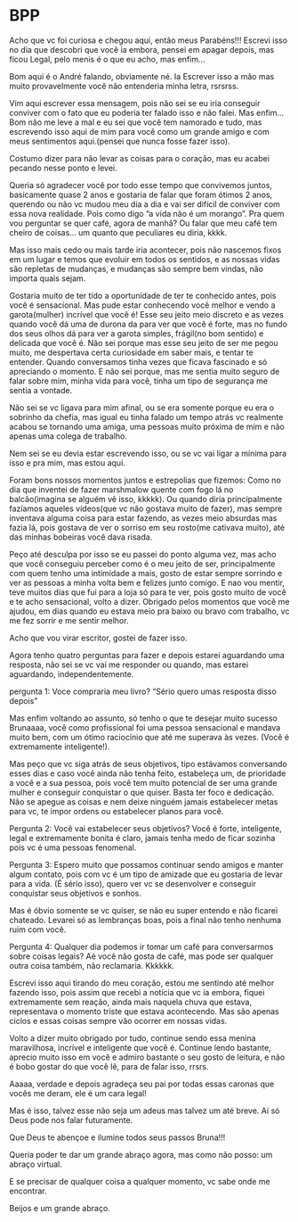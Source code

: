 # BPP
Acho que vc foi curiosa e chegou aqui, então meus Parabéns!!!
Escrevi isso no dia que descobri que você ia embora, pensei em apagar depois, mas ficou Legal, pelo menis é o que eu acho, mas enfim...

Bom aqui é o André falando, obviamente né. Ia Escrever isso a mão mas muito provavelmente você não entenderia minha letra, rsrsrss.

Vim aqui escrever essa mensagem, pois não sei se eu iria conseguir conviver com o fato que eu poderia ter falado isso e não falei.
Mas enfim… Bom não me leve a mal e eu sei que você tem namorado e tudo, mas escrevendo isso aqui de mim para você como um grande amigo e com meus sentimentos aqui.(pensei que nunca fosse fazer isso).

Costumo dizer para não levar as coisas para o coração, mas eu acabei pecando nesse ponto e levei. 

Queria só agradecer você por todo esse tempo que convivemos juntos, basicamente quase 2 anos e gostaria de falar que foram ótimos 2 anos, querendo ou não vc mudou meu dia a dia e vai ser difícil de conviver com essa nova realidade. 
Pois como digo ”a vida não é um morango”.
Pra quem vou perguntar se quer café, agora de manhã? Ou falar que meu café tem cheiro de coisas… um quanto que peculiares eu diria, kkkk.

Mas isso mais cedo ou mais tarde iria acontecer, pois não nascemos fixos em um lugar e temos que evoluir em todos os sentidos, e as nossas vidas são repletas de mudanças, e mudanças são sempre bem vindas, não importa quais sejam.

Gostaria muito de ter tido a oportunidade de ter te conhecido antes, pois você é sensacional.
Mas pude estar conhecendo você melhor e vendo a garota(mulher) incrível que você é! Esse seu jeito meio discreto e as vezes quando você dá uma de durona da para ver que você é forte, mas no fundo dos seus olhos dá para ver a garota simples, frágil(no bom sentido) e delicada que você é.
Não sei porque mas esse seu jeito de ser me pegou muito, me despertava certa curiosidade em saber mais, e tentar te entender. Quando conversamos tinha vezes que ficava fascinado e só apreciando o momento. E não sei porque, mas me sentia muito seguro de falar sobre mim, minha vida  para você, tinha um tipo de segurança me sentia a vontade.

Não sei se vc ligava para mim afinal, ou se era somente porque eu era o sobrinho da chefia, mas igual eu tinha falado um tempo atrás vc realmente acabou se tornando uma amiga, uma pessoas muito próxima de mim e não apenas uma colega de trabalho.

Nem sei se eu devia estar escrevendo isso, ou se vc vai ligar a mínima para isso e pra mim, mas estou aqui.

Foram bons nossos momentos juntos e estrepolias que fizemos: 
Como no dia que inventei de fazer marshmalow quente com fogo lá no balcão(imagina se alguém vê isso, kkkkk).
Ou quando diria principalmente fazíamos aqueles vídeos(que vc não gostava muito de fazer), mas sempre inventava alguma coisa para estar fazendo, as vezes meio absurdas mas fazia lá, pois gostava de ver o sorriso em seu rosto(me cativava muito), até das minhas bobeiras você dava risada.

Peço até desculpa por isso se eu passei do ponto alguma vez, mas acho que você conseguiu perceber como é o meu jeito de ser, principalmente com quem tenho uma intimidade a mais, gosto de estar sempre sorrindo e ver as pessoas a minha volta bem e felizes junto comigo.
E nao vou mentir, teve muitos dias que fui para a loja só para te ver, pois gosto muito de você e te acho sensacional, volto a dizer. 
Obrigado pelos momentos que você me ajudou, em dias quando eu estava meio pra baixo ou bravo com trabalho, vc me fez sorrir e me sentir melhor.


Acho que vou virar escritor, gostei de fazer isso. 

Agora tenho quatro perguntas para fazer e depois estarei aguardando uma resposta, não sei se vc vai me responder ou quando, mas estarei aguardando, independentemente.

pergunta 1:
Voce compraria meu livro?
“Sério quero umas resposta disso depois”

Mas enfim voltando ao assunto, só tenho o que te desejar muito sucesso Brunaaaa, você como profissional foi uma pessoa sensacional e mandava muito bem, com um ótimo raciocínio que até me superava às vezes. (Você é extremamente inteligente!).

Mas peço que vc siga atrás de seus objetivos, tipo estávamos conversando esses dias e caso você ainda não tenha feito, estabeleça um, de prioridade a você e a sua pessoa, pois você tem muito potencial de ser uma grande mulher e conseguir conquistar o que quiser. Basta ter foco e dedicação. Não se apegue as coisas e nem deixe ninguém jamais estabelecer metas para vc, te impor ordens ou  estabelecer planos para você.

Pergunta 2: Você vai estabelecer seus objetivos?
Você é forte, inteligente, legal e extremamente bonita é claro, jamais tenha medo de ficar sozinha pois vc é uma pessoas fenomenal.

Pergunta 3:
Espero muito que possamos continuar sendo amigos e manter algum contato, pois com vc é um tipo de amizade que eu gostaria de levar para a vida. (É sério isso), quero ver vc se desenvolver e conseguir conquistar seus objetivos e sonhos.

Mas é óbvio somente se vc quiser, se não eu super entendo e não ficarei chateado. Levarei só as lembranças boas, pois a final não tenho nenhuma ruim com você.

Pergunta 4:
Qualquer dia podemos ir tomar um café para conversarmos sobre coisas legais?
Aé você não gosta de café, mas pode ser qualquer outra coisa também, não reclamaria. Kkkkkk.

Escrevi isso aqui tirando do meu coração, estou me sentindo até melhor fazendo isso, pois assim que recebi a notícia que vc ia embora, fiquei extremamente sem reação, ainda mais naquela chuva que estava, representava o momento triste que estava acontecendo. Mas são apenas ciclos e essas coisas sempre vão ocorrer em nossas vidas.

Volto a dizer muito obrigado por tudo, continue sendo essa menina maravilhosa, incrível e inteligente que você é. Continue lendo bastante, aprecio muito isso em você e admiro bastante o seu gosto de leitura, e não é bobo gostar do que você lê, para de falar isso, rrsrs.

Aaaaa, verdade e depois agradeça seu pai por todas essas caronas que vocês me deram, ele é um cara legal!
 

Mas é isso, talvez esse não seja um adeus mas talvez um até breve. Aí só Deus pode nos falar futuramente.

Que Deus te abençoe e ilumine todos seus passos Bruna!!!

Queria poder te dar um grande abraço agora, mas como não posso: um abraço virtual.

E se precisar de qualquer coisa a qualquer momento, vc sabe onde me encontrar.

Beijos e um grande abraço.
